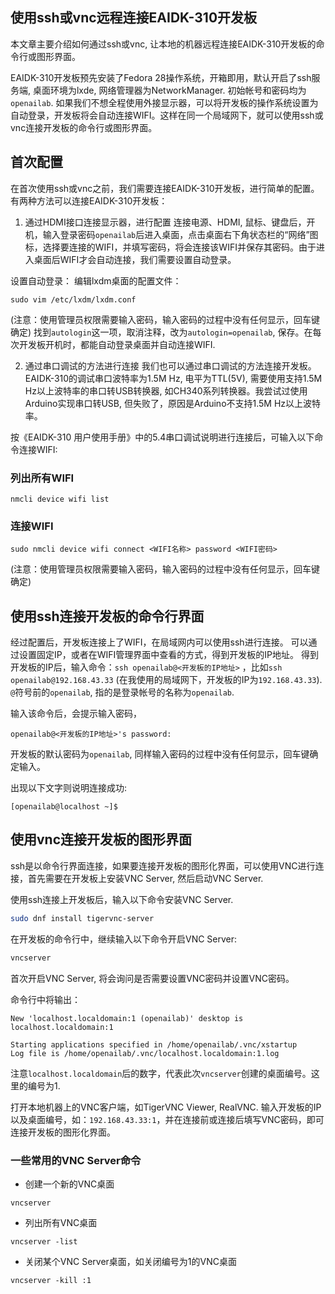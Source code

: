 ## 使用ssh或vnc远程连接EAIDK-310开发板

本文章主要介绍如何通过ssh或vnc, 让本地的机器远程连接EAIDK-310开发板的命令行或图形界面。

EAIDK-310开发板预先安装了Fedora 28操作系统，开箱即用，默认开启了ssh服务端, 桌面环境为lxde, 网络管理器为NetworkManager. 初始帐号和密码均为`openailab`. 如果我们不想全程使用外接显示器，可以将开发板的操作系统设置为自动登录，开发板将会自动连接WIFI。这样在同一个局域网下，就可以使用ssh或vnc连接开发板的命令行或图形界面。

## 首次配置
在首次使用ssh或vnc之前，我们需要连接EAIDK-310开发板，进行简单的配置。有两种方法可以连接EAIDK-310开发板：
1. 通过HDMI接口连接显示器，进行配置
连接电源、HDMI, 鼠标、键盘后，开机，输入登录密码`openailab`后进入桌面，点击桌面右下角状态栏的“网络”图标，选择要连接的WIFI，并填写密码，将会连接该WIFI并保存其密码。由于进入桌面后WIFI才会自动连接，我们需要设置自动登录。

设置自动登录：
编辑lxdm桌面的配置文件：
```
sudo vim /etc/lxdm/lxdm.conf
```
(注意：使用管理员权限需要输入密码，输入密码的过程中没有任何显示，回车键确定)
找到`autologin`这一项，取消注释，改为`autologin=openailab`, 保存。在每次开发板开机时，都能自动登录桌面并自动连接WIFI.

2. 通过串口调试的方法进行连接
我们也可以通过串口调试的方法连接开发板。EAIDK-310的调试串口波特率为1.5M Hz, 电平为TTL(5V), 需要使用支持1.5M Hz以上波特率的串口转USB转换器, 如CH340系列转换器。我尝试过使用Arduino实现串口转USB, 但失败了，原因是Arduino不支持1.5M Hz以上波特率。

按《EAIDK-310 用户使用手册》中的5.4串口调试说明进行连接后，可输入以下命令连接WIFI:

### 列出所有WIFI
```
nmcli device wifi list
```
### 连接WIFI
```
sudo nmcli device wifi connect <WIFI名称> password <WIFI密码>
```
(注意：使用管理员权限需要输入密码，输入密码的过程中没有任何显示，回车键确定)

## 使用ssh连接开发板的命令行界面
经过配置后，开发板连接上了WIFI，在局域网内可以使用ssh进行连接。
可以通过设置固定IP，或者在WIFI管理界面中查看的方式，得到开发板的IP地址。
得到开发板的IP后，输入命令：`ssh openailab@<开发板的IP地址>` ，比如`ssh openailab@192.168.43.33`  (在我使用的局域网下，开发板的IP为`192.168.43.33`). `@`符号前的`openailab`, 指的是登录帐号的名称为`openailab`.

输入该命令后，会提示输入密码，
```
openailab@<开发板的IP地址>'s password:
```
开发板的默认密码为`openailab`, 同样输入密码的过程中没有任何显示，回车键确定输入。

出现以下文字则说明连接成功:
```
[openailab@localhost ~]$ 
```

## 使用vnc连接开发板的图形界面
ssh是以命令行界面连接，如果要连接开发板的图形化界面，可以使用VNC进行连接，首先需要在开发板上安装VNC Server, 然后启动VNC Server.

使用ssh连接上开发板后，输入以下命令安装VNC Server.
```bash
sudo dnf install tigervnc-server
```
在开发板的命令行中，继续输入以下命令开启VNC Server:
```bash
vncserver
```
首次开启VNC Server, 将会询问是否需要设置VNC密码并设置VNC密码。

命令行中将输出：
```
New 'localhost.localdomain:1 (openailab)' desktop is localhost.localdomain:1

Starting applications specified in /home/openailab/.vnc/xstartup
Log file is /home/openailab/.vnc/localhost.localdomain:1.log
```

注意`localhost.localdomain`后的数字，代表此次`vncserver`创建的桌面编号。这里的编号为1.

打开本地机器上的VNC客户端，如TigerVNC Viewer, RealVNC.
输入开发板的IP以及桌面编号，如：`192.168.43.33:1`，并在连接前或连接后填写VNC密码，即可连接开发板的图形化界面。

### 一些常用的VNC Server命令
- 创建一个新的VNC桌面
```
vncserver
```

- 列出所有VNC桌面
```
vncserver -list
```

- 关闭某个VNC Server桌面，如关闭编号为1的VNC桌面
```
vncserver -kill :1
```
